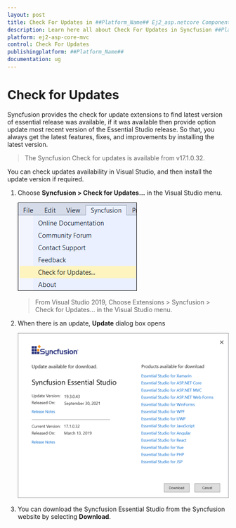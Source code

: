 ```yaml
---
layout: post
title: Check For Updates in ##Platform_Name## Ej2_asp.netcore Component
description: Learn here all about Check For Updates in Syncfusion ##Platform_Name## Ej2_asp.netcore component and more.
platform: ej2-asp-core-mvc
control: Check For Updates
publishingplatform: ##Platform_Name##
documentation: ug
---
```


# Check for Updates

Syncfusion provides the check for update extensions to find latest version of essential release was available, if it was available then provide option update most recent version of the Essential Studio release. So that, you always get the latest features, fixes, and improvements by installing the latest version.

> The Syncfusion Check for updates is available from v17.1.0.32.

You can check updates availability in Visual Studio, and then install the update version if required.

1. Choose **Syncfusion > Check for Updates…** in the Visual Studio menu.

    ![Check for updates](../images/check-for-updates.png)

    > From Visual Studio 2019, Choose Extensions > Syncfusion > Check for Updates… in the Visual Studio menu.

2. When there is an update, **Update** dialog box opens

    ![update](../images/update.png)

3. You can download the Syncfusion Essential Studio from the Syncfusion website by selecting **Download**.